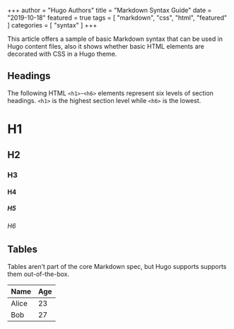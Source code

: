 +++
author = "Hugo Authors"
title = "Markdown Syntax Guide"
date = "2019-10-18"
featured = true
tags = [
    "markdown",
    "css",
    "html",
    "featured"
]
categories = [
    "syntax"
]
+++

This article offers a sample of basic Markdown syntax that can be used in Hugo content files, also it shows whether basic HTML elements are decorated with CSS in a Hugo theme.
<!--more-->

## Headings

The following HTML `<h1>`-`<h6>` elements represent six levels of section headings. `<h1>` is the highest section level while `<h6>` is the lowest.

# H1
## H2
### H3
#### H4
##### H5
###### H6

## Tables

Tables aren't part of the core Markdown spec, but Hugo supports supports them out-of-the-box.

| Name | Age |
|---|---|
| Alice | 23 |
| Bob | 27 |
